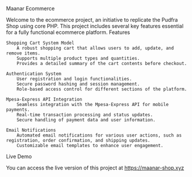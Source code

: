 Maanar Ecommerce

Welcome to the ecommerce project, an initiative to replicate the Pudfra Shop using core PHP. This project includes several key features essential for a fully functional ecommerce platform.
Features

    Shopping Cart System Model
        A robust shopping cart that allows users to add, update, and remove items.
        Supports multiple product types and quantities.
        Provides a detailed summary of the cart contents before checkout.

    Authentication System
        User registration and login functionalities.
        Secure password hashing and session management.
        Role-based access control for different sections of the platform.

    Mpesa-Express API Integration
        Seamless integration with the Mpesa-Express API for mobile payments.
        Real-time transaction processing and status updates.
        Secure handling of payment data and user information.

    Email Notifications
        Automated email notifications for various user actions, such as registration, order confirmation, and shipping updates.
        Customizable email templates to enhance user engagement.

Live Demo

You can access the live version of this project at https://maanar-shop.xyz
